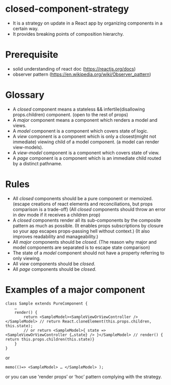 # closed-component-strategy
* It is a strategy on update in a React app by organizing components in a certain way.
* It provides breaking points of composition hierarchy.

# Prerequisite
* solid understanding of react doc (https://reactjs.org/docs)
* observer pattern (https://en.wikipedia.org/wiki/Observer_pattern)

# Glossary
* A *closed* component means a stateless && infertile(disallowing props.children) component. (open to the rest of props)
* A *major* component means a component which renders a model and views.
* A *model* component is a component which covers state of logic.
* A *view* component is a component which is only a closest(might not immediate) viewing child of a model component. (a model can render view-models).
* A *view-model* component is a component which covers state of view.
* A *page* component is a component which is an immediate child routed by a distinct pathname.

# Rules
* All *closed* components should be a pure component or memoized. 
(escape creations of react elements and reconciliations, but props comparison is a trade-off)
(All *closed* components should throw an error in dev mode if it receives a children prop)
* A *closed* components render all its sub-components by the composite pattern as much as possible.
(It enables props subscriptions by closure so your app escapes props-passing hell without context.)
(It also improves readability and manageability.)
* All *major* components should be *closed*.
(The reason why major and model components are separated is to escape state comparison)
* The state of a *model* component should not have a property referring to only viewing.
* All *view* components should be *closed*.
* All *page* components should be *closed*.

# Examples of a major component
```
class Sample extends PureComponent {
    …
    render() {
        return <SampleModel><SampleViewOrViewController /></SampleModel> // return React.cloneElement(this.props.children, this.state);
        // or return <SampleModel>{ state => <SampleViewOrViewController {…state} /> }</SampleModel> // render() { return this.props.children(this.state)}
    }
}
```
or 
```
memo(()=> <SampleModel> … </SampleModel> );
```
or you can use 'render props’ or ‘hoc’ pattern complying with the strategy.

